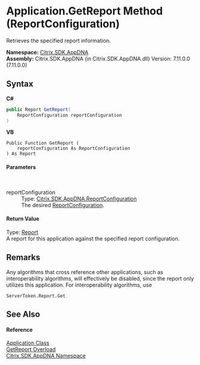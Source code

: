 # Application.GetReport Method (ReportConfiguration)
 

Retrieves the specified report information.

**Namespace:**&nbsp;[Citrix.SDK.AppDNA](index.md)<br />**Assembly:**&nbsp;Citrix.SDK.AppDNA (in Citrix.SDK.AppDNA.dll) Version: 7.11.0.0 (7.11.0.0)

## Syntax

**C#**
```csharp
public Report GetReport(
	ReportConfiguration reportConfiguration
)
```

**VB**
```vbnet
Public Function GetReport ( 
	reportConfiguration As ReportConfiguration
) As Report
```


#### Parameters
&nbsp;<dl><dt>reportConfiguration</dt><dd>Type: <a href="65f3ee4f-5129-5083-b4da-0f1e23fc3784">Citrix.SDK.AppDNA.ReportConfiguration</a><br />The desired <a href="65f3ee4f-5129-5083-b4da-0f1e23fc3784">ReportConfiguration</a>.</dd></dl>

#### Return Value
Type: <a href="523aa30e-8459-5365-1cfd-f9d22fbf50d8">Report</a><br />A report for this application against the specified report configuration.

## Remarks
Any algorithms that cross reference other applications, such as interoperability algorithms, will effectively be disabled, since the report only utilizes this application. For interoperability algorithms, use 
```
ServerToken.Report.Get
```


## See Also


#### Reference
<a href="1779bfff-4b29-0f26-8a09-10acdd530bbc">Application Class</a><br /><a href="0bfa8acd-9f81-1cf5-6a57-dd38bf84d936">GetReport Overload</a><br /><a href="fe2d265b-410b-8b11-1eb4-a790e0b062bf">Citrix.SDK.AppDNA Namespace</a><br />